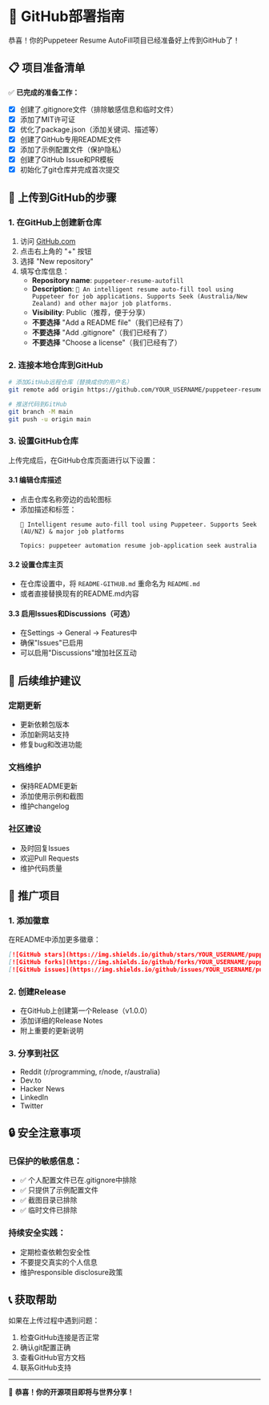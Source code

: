 # 🚀 GitHub部署指南

恭喜！你的Puppeteer Resume AutoFill项目已经准备好上传到GitHub了！

## 📋 项目准备清单

✅ **已完成的准备工作：**
- [x] 创建了.gitignore文件（排除敏感信息和临时文件）
- [x] 添加了MIT许可证
- [x] 优化了package.json（添加关键词、描述等）
- [x] 创建了GitHub专用README文件
- [x] 添加了示例配置文件（保护隐私）
- [x] 创建了GitHub Issue和PR模板
- [x] 初始化了git仓库并完成首次提交

## 🔄 上传到GitHub的步骤

### 1. 在GitHub上创建新仓库

1. 访问 [GitHub.com](https://github.com)
2. 点击右上角的 "+" 按钮
3. 选择 "New repository"
4. 填写仓库信息：
   - **Repository name**: `puppeteer-resume-autofill`
   - **Description**: `🤖 An intelligent resume auto-fill tool using Puppeteer for job applications. Supports Seek (Australia/New Zealand) and other major job platforms.`
   - **Visibility**: Public（推荐，便于分享）
   - **不要选择** "Add a README file"（我们已经有了）
   - **不要选择** "Add .gitignore"（我们已经有了）
   - **不要选择** "Choose a license"（我们已经有了）

### 2. 连接本地仓库到GitHub

```bash
# 添加GitHub远程仓库（替换成你的用户名）
git remote add origin https://github.com/YOUR_USERNAME/puppeteer-resume-autofill.git

# 推送代码到GitHub
git branch -M main
git push -u origin main
```

### 3. 设置GitHub仓库

上传完成后，在GitHub仓库页面进行以下设置：

#### 3.1 编辑仓库描述
- 点击仓库名称旁边的齿轮图标
- 添加描述和标签：
  ```
  🤖 Intelligent resume auto-fill tool using Puppeteer. Supports Seek (AU/NZ) & major job platforms
  
  Topics: puppeteer automation resume job-application seek australia
  ```

#### 3.2 设置仓库主页
- 在仓库设置中，将 `README-GITHUB.md` 重命名为 `README.md`
- 或者直接替换现有的README.md内容

#### 3.3 启用Issues和Discussions（可选）
- 在Settings → General → Features中
- 确保"Issues"已启用
- 可以启用"Discussions"增加社区互动

## 📝 后续维护建议

### 定期更新
- 更新依赖包版本
- 添加新网站支持
- 修复bug和改进功能

### 文档维护
- 保持README更新
- 添加使用示例和截图
- 维护changelog

### 社区建设
- 及时回复Issues
- 欢迎Pull Requests
- 维护代码质量

## 🌟 推广项目

### 1. 添加徽章
在README中添加更多徽章：
```markdown
[![GitHub stars](https://img.shields.io/github/stars/YOUR_USERNAME/puppeteer-resume-autofill.svg)](https://github.com/YOUR_USERNAME/puppeteer-resume-autofill/stargazers)
[![GitHub forks](https://img.shields.io/github/forks/YOUR_USERNAME/puppeteer-resume-autofill.svg)](https://github.com/YOUR_USERNAME/puppeteer-resume-autofill/network)
[![GitHub issues](https://img.shields.io/github/issues/YOUR_USERNAME/puppeteer-resume-autofill.svg)](https://github.com/YOUR_USERNAME/puppeteer-resume-autofill/issues)
```

### 2. 创建Release
- 在GitHub上创建第一个Release（v1.0.0）
- 添加详细的Release Notes
- 附上重要的更新说明

### 3. 分享到社区
- Reddit (r/programming, r/node, r/australia)
- Dev.to
- Hacker News
- LinkedIn
- Twitter

## 🔒 安全注意事项

### 已保护的敏感信息：
- ✅ 个人配置文件已在.gitignore中排除
- ✅ 只提供了示例配置文件
- ✅ 截图目录已排除
- ✅ 临时文件已排除

### 持续安全实践：
- 定期检查依赖包安全性
- 不要提交真实的个人信息
- 维护responsible disclosure政策

## 📞 获取帮助

如果在上传过程中遇到问题：
1. 检查GitHub连接是否正常
2. 确认git配置正确
3. 查看GitHub官方文档
4. 联系GitHub支持

---

🎉 **恭喜！你的开源项目即将与世界分享！**